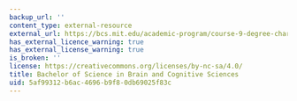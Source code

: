 ```yaml
---
backup_url: ''
content_type: external-resource
external_url: https://bcs.mit.edu/academic-program/course-9-degree-chart
has_external_licence_warning: true
has_external_license_warning: true
is_broken: ''
license: https://creativecommons.org/licenses/by-nc-sa/4.0/
title: Bachelor of Science in Brain and Cognitive Sciences
uid: 5af99312-b6ac-4696-b9f8-0db69025f83c
---
```

